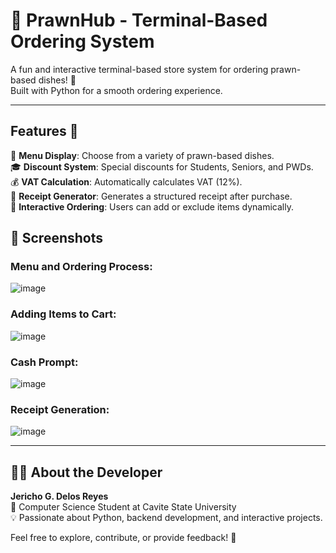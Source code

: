 # 🦐 PrawnHub - Terminal-Based Ordering System  

A fun and interactive terminal-based store system for ordering prawn-based dishes! 🍤  
Built with Python for a smooth ordering experience.  

---


## Features 🚀  
📜 **Menu Display**: Choose from a variety of prawn-based dishes.  
🎓 **Discount System**: Special discounts for Students, Seniors, and PWDs.  
💰 **VAT Calculation**: Automatically calculates VAT (12%).  
🧾 **Receipt Generator**: Generates a structured receipt after purchase.  
🛒 **Interactive Ordering**: Users can add or exclude items dynamically.  

## 📸 Screenshots  
### Menu and Ordering Process:  
![image](https://github.com/user-attachments/assets/2387fa7d-b9aa-41bf-8093-308131d7c0c6)  

### Adding Items to Cart:  
![image](https://github.com/user-attachments/assets/29b3cf47-b04c-46f2-ac2a-93fffc54629c)  

### Cash Prompt:  
![image](https://github.com/user-attachments/assets/a69eddce-9496-411d-86be-b3efd235ba21)

### Receipt Generation:
![image](https://github.com/user-attachments/assets/13f0d294-f957-4db0-8e82-e5b1bb0b8f01)

---

## 👨‍💻 About the Developer  
**Jericho G. Delos Reyes**  
🚀 Computer Science Student at Cavite State University  
💡 Passionate about Python, backend development, and interactive projects.  

Feel free to explore, contribute, or provide feedback! 🦐  
